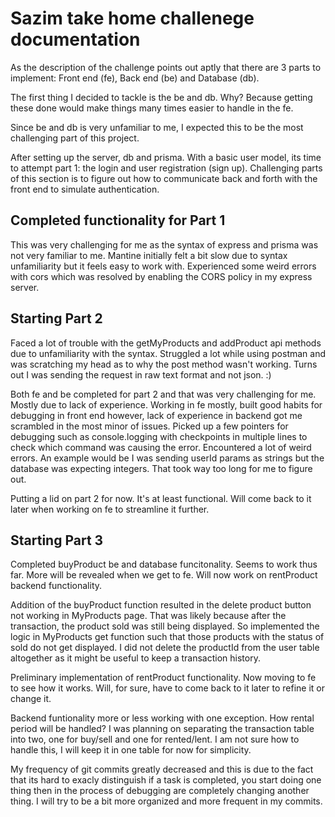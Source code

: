 # Sazim take home challenege documentation

As the description of the challenge points out aptly that there are 3 parts to implement: Front end (fe), Back end (be) and Database (db).

The first thing I decided to tackle is the be and db. Why? Because getting these done would make things many times easier to handle in the fe.

Since be and db is very unfamiliar to me, I expected this to be the most challenging part of this project.

After setting up the server, db and prisma. With a basic user model, its time to attempt part 1: the login and user registration (sign up). Challenging parts of this section is to figure out how to communicate back and forth with the front end to simulate authentication.

## Completed functionality for Part 1

This was very challenging for me as the syntax of express and prisma was not very familiar to me.
Mantine initially felt a bit slow due to syntax unfamiliarity but it feels easy to work with.
Experienced some weird errors with cors which was resolved by enabling the CORS policy in my express server.

## Starting Part 2

Faced a lot of trouble with the getMyProducts and addProduct api methods due to unfamiliarity with the syntax. Struggled a lot while using postman and was scratching my head as to why the post method wasn't working. Turns out I was sending the request in raw text format and not json. :)

Both fe and be completed for part 2 and that was very challenging for me. Mostly due to lack of experience. Working in fe mostly, built good habits for debugging in front end however, lack of experience in backend got me scrambled in the most minor of issues. Picked up a few pointers for debugging such as console.logging with checkpoints in multiple lines to check which command was causing the error. Encountered a lot of weird errors. An example would be I was sending userId params as strings but the database was expecting integers. That took way too long for me to figure out.

Putting a lid on part 2 for now. It's at least functional. Will come back to it later when working on fe to streamline it further.

## Starting Part 3

Completed buyProduct be and database funcitonality. Seems to work thus far. More will be revealed when we get to fe. Will now work on rentProduct backend functionality.

Addition of the buyProduct function resulted in the delete product button not working in MyProducts page. That was likely because after the transaction, the product sold was still being displayed. So implemented the logic in MyProducts get function such that those products with the status of sold do not get displayed. I did not delete the productId from the user table altogether as it might be useful to keep a transaction history.

Preliminary implementation of rentProduct functionality. Now moving to fe to see how it works. Will, for sure, have to come back to it later to refine it or change it.

Backend funtionality more or less working with one exception. How rental period will be handled? I was planning on separating the transaction table into two, one for buy/sell and one for rented/lent. I am not sure how to handle this, I will keep it in one table for now for simplicity.

My frequency of git commits greatly decreased and this is due to the fact that its hard to exacly distinguish if a task is completed, you start doing one thing then in the process of debugging are completely changing another thing. I will try to be a bit more organized and more frequent in my commits.
